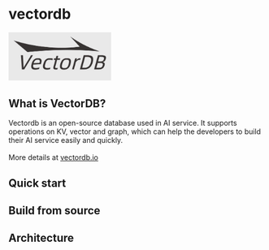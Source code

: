# vectordb


<img src="images/vectordb.jpeg" width="40%">

## What is VectorDB?

Vectordb is an open-source database used in AI service. It supports operations on KV, vector and graph, which can help the developers to build their AI service easily and quickly.
<br>
<br>
More details at [vectordb.io](http://vectordb.io)

## Quick start

## Build from source 


## Architecture
